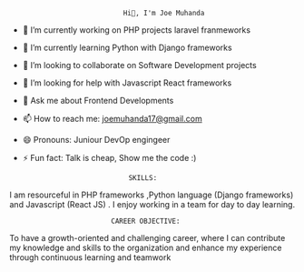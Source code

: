                                 Hi👋, I'm Joe Muhanda
                              

- 🔭 I’m currently working on PHP projects laravel franmeworks
- 🌱 I’m currently learning Python with Django frameworks
- 👯 I’m looking to collaborate on Software Development projects
- 🤔 I’m looking for help with Javascript React frameworks
- 💬 Ask me about Frontend Developments
- 📫 How to reach me: joemuhanda17@gmail.com
- 😄 Pronouns: Juniour DevOp engingeer
- ⚡ Fun fact: Talk is cheap, Show me the code :)

                                SKILLS:

I am resourceful in PHP frameworks ,Python language (Django frameworks) and Javascript (React JS)  . I enjoy working in a team for day to day learning. 

                             CAREER OBJECTIVE:

To have a growth-oriented and challenging career, where I can contribute my knowledge and skills to the organization and enhance my experience through continuous learning and teamwork
